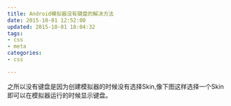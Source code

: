 ```yaml
---
title: Android模拟器没有键盘的解决方法 
date: 2015-10-01 12:52:00
updated: 2015-10-01 18:04:32
tags: 
- css
- meta
categories: 
- css

---
```

之所以没有键盘是因为创建模拟器的时候没有选择Skin,像下图这样选择一个Skin即可以在模拟器运行的时候显示键盘。
